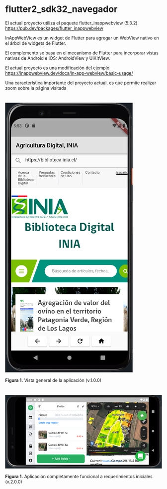 # flutter2_sdk32_navegador

El actual proyecto utiliza el paquete flutter_inappwebview (5.3.2)
https://pub.dev/packages/flutter_inappwebview

InAppWebView es un widget de Flutter para agregar un WebView nativo en el árbol de widgets de Flutter.

El complemento se basa en el mecanismo de Flutter para incorporar vistas nativas de Android e iOS: AndroidView y UiKitView.

El actual proyecto es una modificación del ejemplo https://inappwebview.dev/docs/in-app-webview/basic-usage/

Una característica importante del proyecto actual, es que permite realizar zoom sobre la página visitada

#

![Diseño Básico](assets/app1.png)

**Figura 1.** Vista general de la aplicación (v.1.0.0)


#

![Diseño Básico](assets/app2.png)

**Figura 1.** Aplicación completamente funcional a requerimientos iniciales (v.2.0.0)
